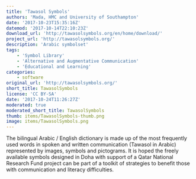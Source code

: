 ```yaml
---
title: 'Tawasol Symbols'
authors: 'Mada, HMC and University of Southampton'
date: '2017-10-23T15:35:16Z'
datemod: '2017-10-14T22:10:23Z'
download_url: 'http://tawasolsymbols.org/en/home/download/'
project_url: 'http://tawasolsymbols.org/'
description: 'Arabic symbolset'
tags:
    - 'Symbol Library'
    - 'Alternative and Augmentative Communication'
    - 'Educational and Learning'
categories:
    - software
original_url: 'http://tawasolsymbols.org/'
short_title: TawasolSymbols
license: 'CC BY-SA'
date: '2017-10-24T11:26:27Z'
moderated: true
moderated_short_title: TawasolSymbols
thumb: items/TawasolSymbols-thumb.png
image: items/TawasolSymbols.png
---
```

The bilingual Arabic / English dictionary is made up of the most frequently used words in spoken and written communication (Tawasol in Arabic) represented by images, symbols and pictograms. It is hoped the freely available symbols designed in Doha with support of a Qatar National Research Fund project can be part of a toolkit of strategies to benefit those with communication and literacy difficulties.